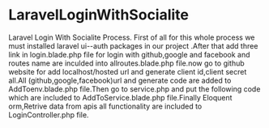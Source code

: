 # LaravelLoginWithSocialite
Laravel Login With Socialite Process.
First of all for this whole process we must installed laravel ui--auth packages in our project .After that  add three link in login.blade.php file for login with github,google and facebook and routes name are inculded into allroutes.blade.php file.now go to github website for add localhost/hosted url and generate client id,client secret all.All (github,google,facebook)url and generate code are added to AddToenv.blade.php file.Then go to service.php and put the following code which are included to AddToService.blade.php file.Finally Eloquent orm,Retrive data from apis all functionality are included to LoginController.php file.
